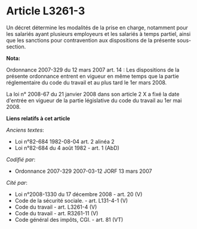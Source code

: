 # Article L3261-3

Un décret détermine les modalités de la prise en charge, notamment pour les salariés ayant plusieurs employeurs et les
salariés à temps partiel, ainsi que les sanctions pour contravention aux dispositions de la présente sous-section.

**Nota:**

Ordonnance 2007-329 du 12 mars 2007 art. 14 : Les dispositions de la présente ordonnance entrent en vigueur en même temps que
la partie réglementaire du code du travail et au plus tard le 1er mars 2008. 

La loi n° 2008-67 du 21 janvier 2008 dans son article 2 X a fixé la date d'entrée en vigueur de la partie législative du code
du travail au 1er mai 2008.

**Liens relatifs à cet article**

_Anciens textes_:

  - Loi n°82-684 1982-08-04 art. 2 alinéa 2
  - Loi n°82-684 du 4 août 1982 - art. 1 (AbD)

_Codifié par_:

  - Ordonnance 2007-329 2007-03-12 JORF 13 mars 2007

_Cité par_:

  - Loi n°2008-1330 du 17 décembre 2008 - art. 20 (V)
  - Code de la sécurité sociale. - art. L131-4-1 (V)
  - Code du travail - art. L3261-4 (V)
  - Code du travail - art. R3261-11 (V)
  - Code général des impôts, CGI. - art. 81 (VT)

